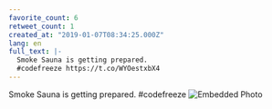 ```yaml
---
favorite_count: 6
retweet_count: 1
created_at: "2019-01-07T08:34:25.000Z"
lang: en
full_text: |-
  Smoke Sauna is getting prepared.
  #codefreeze https://t.co/WYOestxbX4
---
```


Smoke Sauna is getting prepared. #codefreeze
![Embedded Photo](https://twitter-media-coderbyheart.s3.eu-north-1.amazonaws.com/1082193727886684160-DwS5c7_WsAcf8MG.jpg)
